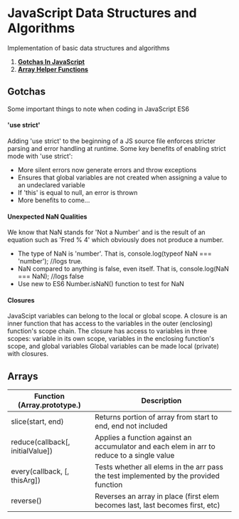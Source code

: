 # JavaScript Data Structures and Algorithms
  Implementation of basic data structures and algorithms
  
  1. **[Gotchas In JavaScript](#gotchas)**<br>
  2. **[Array Helper Functions](#arrays)**

## Gotchas
  Some important things to note when coding in JavaScript ES6

#### 'use strict'
  Adding 'use strict' to the beginning of a JS source file enforces stricter parsing and error handling at runtime.
  Some key benefits of enabling strict mode with 'use strict':
  - More silent errors now generate errors and throw exceptions
  - Ensures that global variables are not created when assigning a value to an undeclared variable
  - If 'this' is equal to null, an error is thrown
  - More benefits to come...

#### Unexpected NaN Qualities
  We know that NaN stands for 'Not a Number' and is the result of an equation such as 'Fred % 4' which obviously does not produce a number.  

  - The type of NaN is 'number'.  That is, console.log(typeof NaN === 'number');  //logs true.
  - NaN compared to anything is false, even itself.  That is, console.log(NaN === NaN); //logs false
  - Use new to ES6 Number.isNaN() function to test for NaN


#### Closures
  JavaScipt variables can belong to the local or global scope.  A closure is an inner function that has access to the variables in the outer (enclosing) function's scope chain. The closure has access to variables in three scopes: variable in its own scope, variables in the enclosing function's scope, and global variables  Global variables can be made local (private) with closures. 


## Arrays

| Function (Array.prototype.<function>)                   |    Description                           |
| -------------------------------------- |   ----------------------------------------------------------------- |
| slice(start, end)   | Returns portion of array from start to end, end not included |
| reduce(callback[, initialValue])   | Applies a function against an accumulator and each elem in arr to reduce to a single value |
| every(callback, [, thisArg])   | Tests whether all elems in the arr pass the test implemented by the provided function |
| reverse()   | Reverses an array in place (first elem becomes last, last becomes first, etc) |
